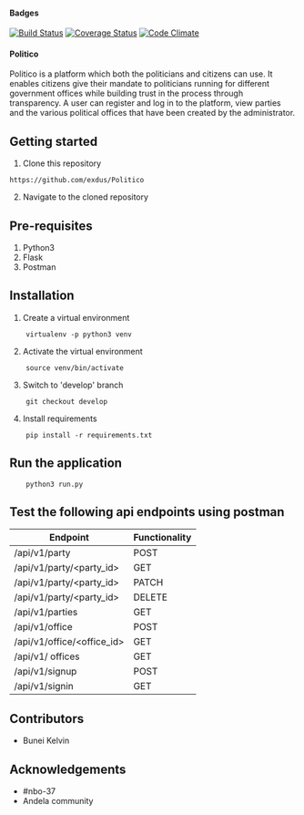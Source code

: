#### Badges

[![Build Status](https://travis-ci.org/exdus/Politico.svg?branch=develop)](https://travis-ci.org/exdus/Politico)
[![Coverage Status](https://coveralls.io/repos/github/exdus/Politico/badge.svg?branch=develop)](https://coveralls.io/github/exdus/Politico?branch=develop)
[![Code Climate](https://codeclimate.com/github/codeclimate/codeclimate/badges/gpa.svg)](https://codeclimate.com/github/<exdus>/<Politico>)

#### Politico

Politico is a platform which both the politicians and citizens can use. It enables citizens give their mandate to politicians running for different government offices while building trust in the process through transparency. A user can register and log in to the platform, view parties and the various political offices that have been created by the administrator.



Getting started
--------------------
1. Clone this repository
```
https://github.com/exdus/Politico
```

2. Navigate to the cloned repository

Pre-requisites
----------------------
1. Python3
2. Flask
3. Postman

Installation
---------------------------------
1. Create a virtual environment
```
    virtualenv -p python3 venv
```

2. Activate the virtual environment
```
    source venv/bin/activate
```

3. Switch to 'develop' branch
```
    git checkout develop
```

4. Install requirements
```
    pip install -r requirements.txt
```

Run the application
---------------------------------
```
    python3 run.py
```
Test the following api endpoints using postman
-----------------------------------------------

| Endpoint | Functionality |
----------|---------------
/api/v1/party             | POST    |Create a party record |
/api/v1/party/<party_id>  | GET     |Fetch a specific party record|
/api/v1/party/<party_id>  | PATCH   |Edit a given party record|
/api/v1/party/<party_id>  | DELETE  |delete a specific party record|
/api/v1/parties           | GET	    |Fetch all party records|
/api/v1/office            | POST    |Create a political office |
/api/v1/office/<office_id>| GET     |get specific office details|
/api/v1/ offices          | GET	    |View all political offices|
/api/v1/signup            | POST    |sign up for an account|
/api/v1/signin            | GET     |sign in to the api|


	
Contributors
-----------------------------
- Bunei Kelvin



Acknowledgements
--------------------------------
- #nbo-37
- Andela community
